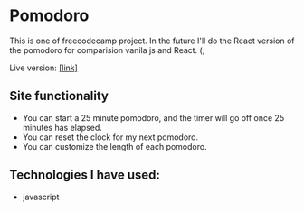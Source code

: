 # Pomodoro

This is one of freecodecamp project.
In the future I'll do the React version of the pomodoro for comparision vanila js and React. (;

Live version: [[link]](http://kamiljarzab.pl/Projekty/Pomodoro/)


## Site functionality

* You can start a 25 minute pomodoro, and the timer will go off once 25 minutes has elapsed.
* You can reset the clock for my next pomodoro.
* You can customize the length of each pomodoro.

## Technologies I have used:
* javascript
